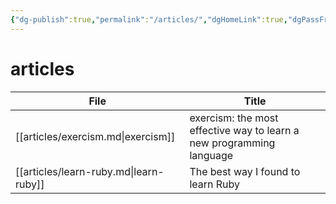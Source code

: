 ```yaml
---
{"dg-publish":true,"permalink":"/articles/","dgHomeLink":true,"dgPassFrontmatter":false,"dgShowBacklinks":true,"dgShowLocalGraph":false}
---
```


# articles

| File                                   | Title                                                                |
| -------------------------------------- | -------------------------------------------------------------------- |
| [[articles/exercism.md\|exercism]]     | exercism: the most effective way to learn a new programming language |
| [[articles/learn-ruby.md\|learn-ruby]] | The best way I found to learn Ruby                                   |

